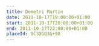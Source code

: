 ```yaml
---
title: Demetri Martin
date: 2011-10-17T19:00:00+01:00
start: 2011-10-17T20:00:00+01:00
end: 2011-10-17T22:00:00+01:00
placeId: 9C3XGQ3G+98
---
```


